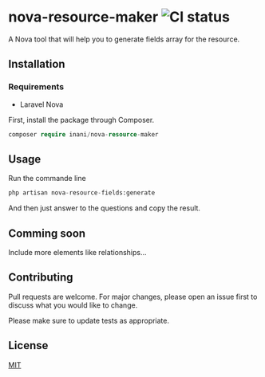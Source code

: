 # nova-resource-maker ![CI status](https://img.shields.io/badge/build-passing-brightgreen.svg)

A Nova tool that will help you to generate fields array for the resource.

## Installation

### Requirements
* Laravel Nova

First, install the package through Composer.
```php
composer require inani/nova-resource-maker
```

## Usage
Run the commande line

```python
php artisan nova-resource-fields:generate
```
And then just answer to the questions and copy the result.
## Comming soon
Include more elements like relationships...

## Contributing
Pull requests are welcome. For major changes, please open an issue first to discuss what you would like to change.

Please make sure to update tests as appropriate.

## License
[MIT](https://choosealicense.com/licenses/mit/)
